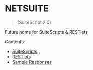 # NETSUITE
> (SuiteScript 2.0)

Future home for SuiteScripts & RESTlets

Contents:
- [SuiteScripts](/SuiteScripts)
- [RESTlets](/RESTlets)
- [Sample Responses](/SampleResponses)